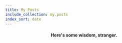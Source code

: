 ```yaml
---
title: My Posts
include_collection: my.posts
index_sort: date
---
```


<h4> <p align="center"> Here's some wisdom, stranger. </p> </h4>
